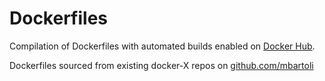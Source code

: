 # Dockerfiles
Compilation of Dockerfiles with automated builds enabled on [Docker Hub](https://registry.hub.docker.com/repos/mbartoli/).


Dockerfiles sourced from existing docker-X repos on [github.com/mbartoli](https://github.com/mbartoli/) 
